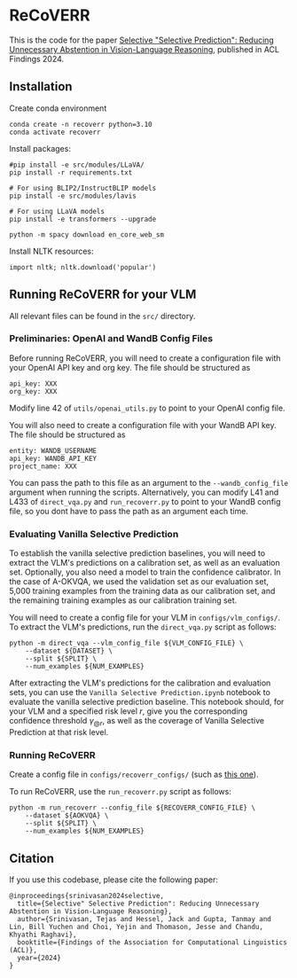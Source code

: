 # ReCoVERR

This is the code for the paper [Selective "Selective Prediction": Reducing Unnecessary Abstention in Vision-Language Reasoning](https://arxiv.org/abs/2402.15610), published in ACL Findings 2024.
## Installation

Create conda environment
```
conda create -n recoverr python=3.10
conda activate recoverr
```

Install packages:
```
#pip install -e src/modules/LLaVA/
pip install -r requirements.txt

# For using BLIP2/InstructBLIP models
pip install -e src/modules/lavis

# For using LLaVA models
pip install -e transformers --upgrade

python -m spacy download en_core_web_sm
```

Install NLTK resources:
```
import nltk; nltk.download('popular')
```

## Running ReCoVERR for your VLM

All relevant files can be found in the `src/` directory.

### Preliminaries: OpenAI and WandB Config Files

Before running ReCoVERR, you will need to create a configuration file with your OpenAI API key and org key. The file should be structured as
```
api_key: XXX
org_key: XXX
```

Modify line 42 of `utils/openai_utils.py` to point to your OpenAI config file.

You will also need to create a configuration file with your WandB API key. The file should be structured as
```
entity: WANDB_USERNAME
api_key: WANDB_API_KEY
project_name: XXX
```

You can pass the path to this file as an argument to the `--wandb_config_file` argument when running the scripts. Alternatively, you can modify L41 and L433 of `direct_vqa.py` and `run_recoverr.py` to point to your WandB config file, so you dont have to pass the path as an argument each time.

### Evaluating Vanilla Selective Prediction

To establish the vanilla selective prediction baselines, you will need to extract the VLM's predictions on a calibration set, as well as an evaluation set. Optionally, you also need a model to train the confidence calibrator. In the case of A-OKVQA, we used the validation set as our evaluation set, 5,000 training examples from the training data as our calibration set, and the remaining training examples as our calibration training set.

You will need to create a config file for your VLM in `configs/vlm_configs/`. To extract the VLM's predictions, run the `direct_vqa.py` script as follows:
```
python -m direct_vqa --vlm_config_file ${VLM_CONFIG_FILE} \
    --dataset ${DATASET} \
    --split ${SPLIT} \
    --num_examples ${NUM_EXAMPLES}
```

After extracting the VLM's predictions for the calibration and evaluation sets, you can use the `Vanilla Selective Prediction.ipynb` notebook to evaluate the vanilla selective prediction baseline. This notebook should, for your VLM and a specified risk level $r$, give you the corresponding confidence threshold $\gamma_{@r}$, as well as the coverage of Vanilla Selective Prediction at that risk level.

### Running ReCoVERR

Create a config file in `configs/recoverr_configs/` (such as [this one](https://github.com/tejas1995/ReCoVERR/blob/main/src/configs/recoverr_configs/aokvqa/blip2ft5xl_uncalibrated_vlm/chatgpt_qgen-flant5xl_llm-lvis_objdet.yaml)).

To run ReCoVERR, use the `run_recoverr.py` script as follows:
```
python -m run_recoverr --config_file ${RECOVERR_CONFIG_FILE} \
    --dataset ${AOKVQA} \
    --split ${SPLIT} \
    --num_examples ${NUM_EXAMPLES}
```

## Citation

If you use this codebase, please cite the following paper:

```
@inproceedings{srinivasan2024selective,
  title={Selective" Selective Prediction": Reducing Unnecessary Abstention in Vision-Language Reasoning},
  author={Srinivasan, Tejas and Hessel, Jack and Gupta, Tanmay and Lin, Bill Yuchen and Choi, Yejin and Thomason, Jesse and Chandu, Khyathi Raghavi},
  booktitle={Findings of the Association for Computational Linguistics (ACL)},
  year={2024}
}
```
